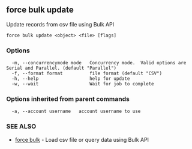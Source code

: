 ## force bulk update

Update records from csv file using Bulk API

```
force bulk update <object> <file> [flags]
```

### Options

```
  -m, --concurrencymode mode   Concurrency mode.  Valid options are Serial and Parallel. (default "Parallel")
  -f, --format format          file format (default "CSV")
  -h, --help                   help for update
  -w, --wait                   Wait for job to complete
```

### Options inherited from parent commands

```
  -a, --account username   account username to use
```

### SEE ALSO

* [force bulk](force_bulk.md)	 - Load csv file or query data using Bulk API

